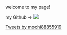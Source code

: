 welcome to my page!

my Github -> <a href="https://github.com/chikaharu11"><img src="https://github.com/chikaharu11.png"></a>

<a class="twitter-timeline" href="https://twitter.com/mochi88855919?ref_src=twsrc%5Etfw">Tweets by mochi88855919</a> <script async src="https://platform.twitter.com/widgets.js" charset="utf-8"></script>
